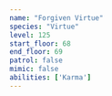 ```yaml
---
name: "Forgiven Virtue"
species: "Virtue"
level: 125
start_floor: 68
end_floor: 69
patrol: false
mimic: false
abilities: ['Karma']
---
```


